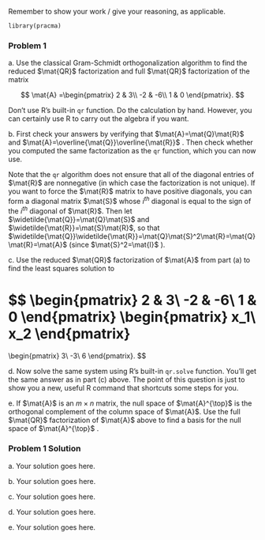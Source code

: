 Remember to show your work / give your reasoning, as applicable.

    library(pracma)

### Problem 1

a\. Use the classical Gram-Schmidt orthogonalization algorithm to find
the reduced $\mat{QR}$ factorization and full $\mat{QR}$
factorization of the matrix

$$
\mat{A} =\begin{pmatrix}
2 & 3\\
-2 & -6\\
1 & 0
\end{pmatrix}.
$$


Don’t use R’s built-in `qr` function. Do the calculation by hand.
However, you can certainly use R to carry out the algebra if you want.

b\. First check your answers by verifying that $\mat{A}=\mat{Q}\mat{R}$ and $\mat{A}=\overline{\mat{Q}}\overline{\mat{R}}$
. Then check whether you computed the same factorization as the `qr`
function, which you can now use.

Note that the `qr` algorithm does not ensure that all of the diagonal
entries of $\mat{R}$ are nonnegative (in which case the factorization is not unique). If you
want to force the $\mat{R}$ matrix to have positive diagonals, you can form a diagonal matrix $\mat{S}$ whose $i^{th}$ diagonal is equal to the sign of the $i^{th}$ diagonal of $\mat{R}$. Then let $\widetilde{\mat{Q}}=\mat{Q}\mat{S}$ and $\widetilde{\mat{R}}=\mat{S}\mat{R}$, so that $\widetilde{\mat{Q}}\widetilde{\mat{R}}=\mat{Q}\mat{S}^2\mat{R}=\mat{Q}\mat{R}=\mat{A}$ (since $\mat{S}^2=\mat{I}$
).

c\. Use the reduced $\mat{QR}$ factorization of $\mat{A}$
from part (a) to find the least squares solution to

$$
\begin{pmatrix}
2 & 3\\
-2 & -6\\
1 & 0
\end{pmatrix}
\begin{pmatrix}
x_1\\
x_2
\end{pmatrix}
=
\begin{pmatrix}
3\\
-3\\
6
\end{pmatrix}.
$$


d\. Now solve the same system using R’s built-in `qr.solve` function.
You’ll get the same answer as in part (c) above. The point of this
question is just to show you a new, useful R command that shortcuts some
steps for you.

e\. If $\mat{A}$ is an $m\times n$ matrix, the null space of $\mat{A}^{\top}$ is the orthogonal complement of the column space of $\mat{A}$. Use the full $\mat{QR}$ factorization of $\mat{A}$ above to find a basis for the null space of $\mat{A}^{\top}$
.

### Problem 1 Solution

a\. Your solution goes here.

b\. Your solution goes here.

c\. Your solution goes here.

d\. Your solution goes here.

e\. Your solution goes here.
